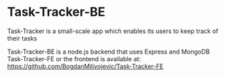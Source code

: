 # Task-Tracker-BE

Task-Tracker is a small-scale app which  enables its users to keep track of their tasks

Task-Tracker-BE is a node.js backend that uses Express and MongoDB
\
Task-Tracker-FE or the frontend is available at: https://github.com/BogdanMilivojevic/Task-Tracker-FE
